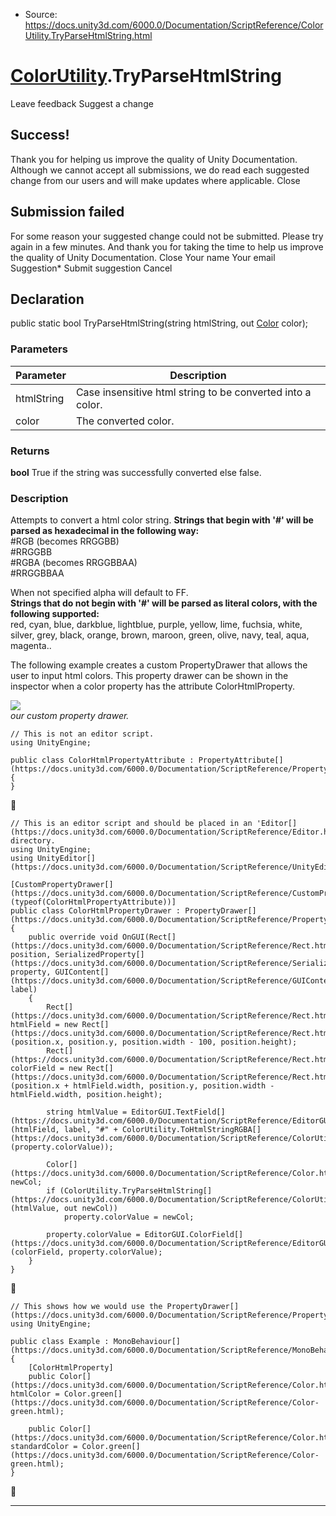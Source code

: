 * Source: https://docs.unity3d.com/6000.0/Documentation/ScriptReference/ColorUtility.TryParseHtmlString.html

#  [ColorUtility](https://docs.unity3d.com/6000.0/Documentation/ScriptReference/ColorUtility.html).TryParseHtmlString
Leave feedback
Suggest a change
## Success!
Thank you for helping us improve the quality of Unity Documentation. Although we cannot accept all submissions, we do read each suggested change from our users and will make updates where applicable.
Close
## Submission failed
For some reason your suggested change could not be submitted. Please <a>try again</a> in a few minutes. And thank you for taking the time to help us improve the quality of Unity Documentation.
Close
Your name Your email Suggestion* Submit suggestion
Cancel
## Declaration
public static bool TryParseHtmlString(string htmlString, out [Color](https://docs.unity3d.com/6000.0/Documentation/ScriptReference/Color.html) color); 
### Parameters
Parameter | Description  
---|---  
htmlString | Case insensitive html string to be converted into a color.  
color | The converted color.  
### Returns
**bool** True if the string was successfully converted else false. 
### Description
Attempts to convert a html color string.
**Strings that begin with '#' will be parsed as hexadecimal in the following way:**   
#RGB (becomes RRGGBB)  
#RRGGBB  
#RGBA (becomes RRGGBBAA)  
#RRGGBBAA  
  
When not specified alpha will default to FF.   
**Strings that do not begin with '#' will be parsed as literal colors, with the following supported:**  
red, cyan, blue, darkblue, lightblue, purple, yellow, lime, fuchsia, white, silver, grey, black, orange, brown, maroon, green, olive, navy, teal, aqua, magenta..  
  
The following example creates a custom PropertyDrawer that allows the user to input html colors. This property drawer can be shown in the inspector when a color property has the attribute ColorHtmlProperty.  
  
![](https://docs.unity3d.com/6000.0/Documentation/StaticFiles/ScriptRefImages/HexColorPropertyDrawer.png)  
_our custom property drawer._
```
// This is not an editor script.
using UnityEngine;  
  
public class ColorHtmlPropertyAttribute : PropertyAttribute[](https://docs.unity3d.com/6000.0/Documentation/ScriptReference/PropertyAttribute.html)
{
}

```

```
// This is an editor script and should be placed in an 'Editor[](https://docs.unity3d.com/6000.0/Documentation/ScriptReference/Editor.html)' directory.
using UnityEngine;
using UnityEditor[](https://docs.unity3d.com/6000.0/Documentation/ScriptReference/UnityEditor.html);  
  
[CustomPropertyDrawer[](https://docs.unity3d.com/6000.0/Documentation/ScriptReference/CustomPropertyDrawer.html)(typeof(ColorHtmlPropertyAttribute))]
public class ColorHtmlPropertyDrawer : PropertyDrawer[](https://docs.unity3d.com/6000.0/Documentation/ScriptReference/PropertyDrawer.html)
{
    public override void OnGUI(Rect[](https://docs.unity3d.com/6000.0/Documentation/ScriptReference/Rect.html) position, SerializedProperty[](https://docs.unity3d.com/6000.0/Documentation/ScriptReference/SerializedProperty.html) property, GUIContent[](https://docs.unity3d.com/6000.0/Documentation/ScriptReference/GUIContent.html) label)
    {
        Rect[](https://docs.unity3d.com/6000.0/Documentation/ScriptReference/Rect.html) htmlField = new Rect[](https://docs.unity3d.com/6000.0/Documentation/ScriptReference/Rect.html)(position.x, position.y, position.width - 100, position.height);
        Rect[](https://docs.unity3d.com/6000.0/Documentation/ScriptReference/Rect.html) colorField = new Rect[](https://docs.unity3d.com/6000.0/Documentation/ScriptReference/Rect.html)(position.x + htmlField.width, position.y, position.width - htmlField.width, position.height);  
  
        string htmlValue = EditorGUI.TextField[](https://docs.unity3d.com/6000.0/Documentation/ScriptReference/EditorGUI.TextField.html)(htmlField, label, "#" + ColorUtility.ToHtmlStringRGBA[](https://docs.unity3d.com/6000.0/Documentation/ScriptReference/ColorUtility.ToHtmlStringRGBA.html)(property.colorValue));  
  
        Color[](https://docs.unity3d.com/6000.0/Documentation/ScriptReference/Color.html) newCol;
        if (ColorUtility.TryParseHtmlString[](https://docs.unity3d.com/6000.0/Documentation/ScriptReference/ColorUtility.TryParseHtmlString.html)(htmlValue, out newCol))
            property.colorValue = newCol;  
  
        property.colorValue = EditorGUI.ColorField[](https://docs.unity3d.com/6000.0/Documentation/ScriptReference/EditorGUI.ColorField.html)(colorField, property.colorValue);
    }
}

```

```
// This shows how we would use the PropertyDrawer[](https://docs.unity3d.com/6000.0/Documentation/ScriptReference/PropertyDrawer.html).
using UnityEngine;  
  
public class Example : MonoBehaviour[](https://docs.unity3d.com/6000.0/Documentation/ScriptReference/MonoBehaviour.html)
{
    [ColorHtmlProperty]
    public Color[](https://docs.unity3d.com/6000.0/Documentation/ScriptReference/Color.html) htmlColor = Color.green[](https://docs.unity3d.com/6000.0/Documentation/ScriptReference/Color-green.html);  
  
    public Color[](https://docs.unity3d.com/6000.0/Documentation/ScriptReference/Color.html) standardColor = Color.green[](https://docs.unity3d.com/6000.0/Documentation/ScriptReference/Color-green.html);
}

```

* * *
